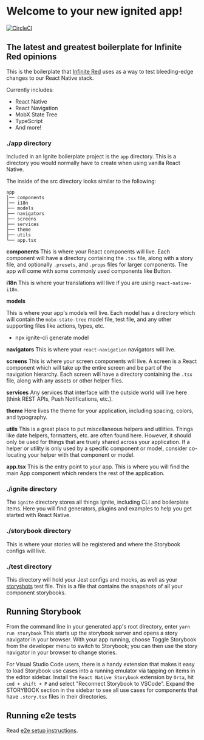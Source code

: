 # Welcome to your new ignited app!

[![CircleCI](https://circleci.com/gh/infinitered/ignite.svg?style=svg)](https://circleci.com/gh/infinitered/ignite)

## The latest and greatest boilerplate for Infinite Red opinions

This is the boilerplate that [Infinite Red](https://infinite.red) uses as a way to test bleeding-edge changes to our
React Native stack.

Currently includes:

- React Native
- React Navigation
- MobX State Tree
- TypeScript
- And more!

### ./app directory

Included in an Ignite boilerplate project is the `app` directory. This is a directory you would normally have to create
when using vanilla React Native.

The inside of the src directory looks similar to the following:

```
app
│── components
│── i18n
├── models
├── navigators
├── screens
├── services
├── theme
├── utils
└── app.tsx
```

**components**
This is where your React components will live. Each component will have a directory containing the `.tsx` file, along
with a story file, and optionally `.presets`, and `.props` files for larger components. The app will come with some
commonly used components like Button.

**i18n**
This is where your translations will live if you are using `react-native-i18n`.

**models**

This is where your app's models will live. Each model has a directory which will contain the `mobx-state-tree` model
file, test file, and any other supporting files like actions, types, etc.

- npx ignite-cli generate model

**navigators**
This is where your `react-navigation` navigators will live.

**screens**
This is where your screen components will live. A screen is a React component which will take up the entire screen and
be part of the navigation hierarchy. Each screen will have a directory containing the `.tsx` file, along with any assets
or other helper files.

**services**
Any services that interface with the outside world will live here (think REST APIs, Push Notifications, etc.).

**theme**
Here lives the theme for your application, including spacing, colors, and typography.

**utils**
This is a great place to put miscellaneous helpers and utilities. Things like date helpers, formatters, etc. are often
found here. However, it should only be used for things that are truely shared across your application. If a helper or
utility is only used by a specific component or model, consider co-locating your helper with that component or model.

**app.tsx** This is the entry point to your app. This is where you will find the main App component which renders the
rest of the application.

### ./ignite directory

The `ignite` directory stores all things Ignite, including CLI and boilerplate items. Here you will find generators,
plugins and examples to help you get started with React Native.

### ./storybook directory

This is where your stories will be registered and where the Storybook configs will live.

### ./test directory

This directory will hold your Jest configs and mocks, as well as
your [storyshots](https://github.com/storybooks/storybook/tree/master/addons/storyshots) test file. This is a file that
contains the snapshots of all your component storybooks.

## Running Storybook

From the command line in your generated app's root directory, enter `yarn run storybook`
This starts up the storybook server and opens a story navigator in your browser. With your app running, choose Toggle
Storybook from the developer menu to switch to Storybook; you can then use the story navigator in your browser to change
stories.

For Visual Studio Code users, there is a handy extension that makes it easy to load Storybook use cases into a running
emulator via tapping on items in the editor sidebar. Install the `React Native Storybook` extension by `Orta`,
hit `cmd + shift + P` and select "Reconnect Storybook to VSCode". Expand the STORYBOOK section in the sidebar to see all
use cases for components that have `.story.tsx` files in their directories.

## Running e2e tests

Read [e2e setup instructions](./e2e/README.md).
